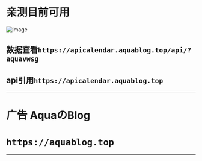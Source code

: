 # 亲测目前可用


![image](https://picturebed.aquablog.top/images/1.png)

## 数据查看`https://apicalendar.aquablog.top/api/?aquavwsg`
## api引用`https://apicalendar.aquablog.top`


---
# 广告 AquaのBlog
# `https://aquablog.top`
***
